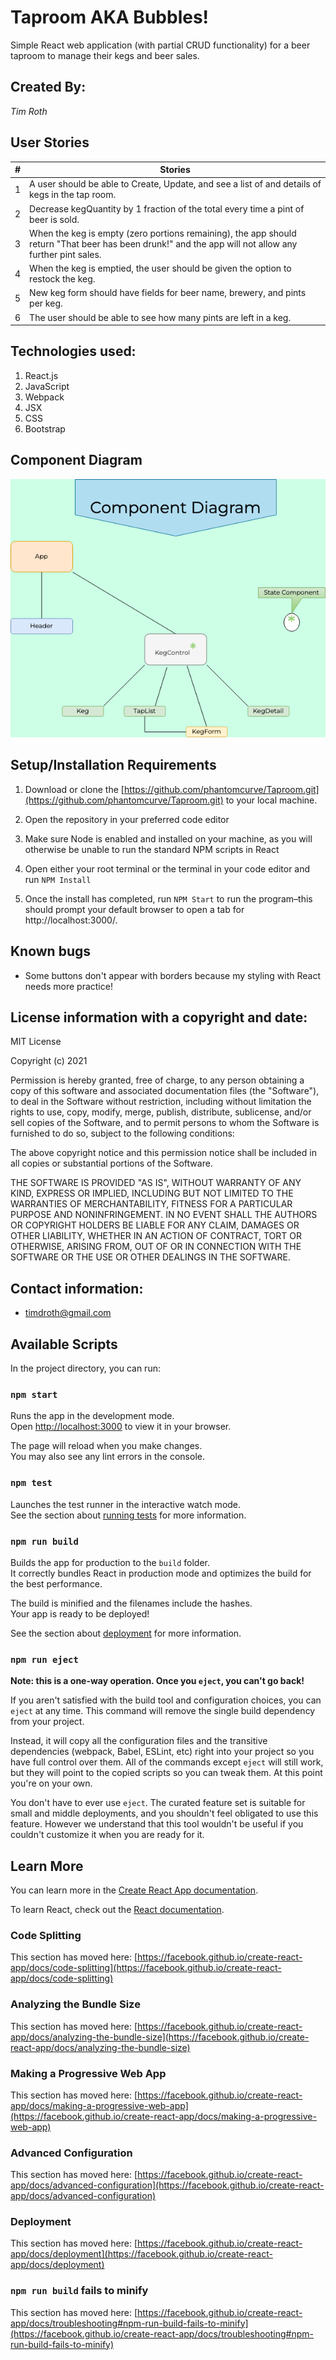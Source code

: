 # Taproom AKA Bubbles!

   Simple React web application (with partial CRUD functionality) for a beer taproom to manage their kegs and beer sales.

## Created By:

  _Tim Roth_
  
## User Stories

|  # 	|  Stories 	|
|---	|---	|
|  1 	|  A user should be able to Create, Update, and see a list of and details of kegs in the tap room. 
|  2 	|   Decrease kegQuantity by 1 fraction of the total every time a pint of beer is sold. 
|  3 	|   When the keg is empty (zero portions remaining), the app should return "That beer has been drunk!" and the app will not allow any further pint sales.
|  4 	|   When the keg is emptied, the user should be given the option to restock the keg.	|
|  5 	|   New keg form should have fields for beer name, brewery, and pints per keg.	|
|  6	|   The user should be able to see how many pints are left in a keg.	|

## Technologies used:

1. React.js
2. JavaScript
3. Webpack
4. JSX
5. CSS
6. Bootstrap

## Component Diagram

![component diagram](taproom.png) 


## Setup/Installation Requirements

1. Download or clone the [https://github.com/phantomcurve/Taproom.git](https://github.com/phantomcurve/Taproom.git) to your local machine.

2. Open the repository in your preferred code editor

3. Make sure Node is enabled and installed on your machine, as you will otherwise be unable to run the standard NPM scripts in React 

4. Open either your root terminal or the terminal in your code editor and run `NPM Install`

5. Once the install has completed, run `NPM Start` to run the program–this should prompt your default browser to open a tab for http://localhost:3000/.


## Known bugs

* Some buttons don't appear with borders because my styling with React needs more practice!

## License information with a copyright and date:

MIT License

Copyright (c) 2021 

Permission is hereby granted, free of charge, to any person obtaining a copy of this software and associated documentation files (the "Software"), to deal in the Software without restriction, including without limitation the rights to use, copy, modify, merge, publish, distribute, sublicense, and/or sell copies of the Software, and to permit persons to whom the Software is furnished to do so, subject to the following conditions:

The above copyright notice and this permission notice shall be included in all copies or substantial portions of the Software.

THE SOFTWARE IS PROVIDED "AS IS", WITHOUT WARRANTY OF ANY KIND, EXPRESS OR IMPLIED, INCLUDING BUT NOT LIMITED TO THE WARRANTIES OF MERCHANTABILITY, FITNESS FOR A PARTICULAR PURPOSE AND NONINFRINGEMENT. IN NO EVENT SHALL THE AUTHORS OR COPYRIGHT HOLDERS BE LIABLE FOR ANY CLAIM, DAMAGES OR OTHER LIABILITY, WHETHER IN AN ACTION OF CONTRACT, TORT OR OTHERWISE, ARISING FROM, OUT OF OR IN CONNECTION WITH THE SOFTWARE OR THE USE OR OTHER DEALINGS IN THE SOFTWARE.

## Contact information:
   
* timdroth@gmail.com

## Available Scripts

In the project directory, you can run:

### `npm start`

Runs the app in the development mode.\
Open [http://localhost:3000](http://localhost:3000) to view it in your browser.

The page will reload when you make changes.\
You may also see any lint errors in the console.

### `npm test`

Launches the test runner in the interactive watch mode.\
See the section about [running tests](https://facebook.github.io/create-react-app/docs/running-tests) for more information.

### `npm run build`

Builds the app for production to the `build` folder.\
It correctly bundles React in production mode and optimizes the build for the best performance.

The build is minified and the filenames include the hashes.\
Your app is ready to be deployed!

See the section about [deployment](https://facebook.github.io/create-react-app/docs/deployment) for more information.

### `npm run eject`

**Note: this is a one-way operation. Once you `eject`, you can't go back!**

If you aren't satisfied with the build tool and configuration choices, you can `eject` at any time. This command will remove the single build dependency from your project.

Instead, it will copy all the configuration files and the transitive dependencies (webpack, Babel, ESLint, etc) right into your project so you have full control over them. All of the commands except `eject` will still work, but they will point to the copied scripts so you can tweak them. At this point you're on your own.

You don't have to ever use `eject`. The curated feature set is suitable for small and middle deployments, and you shouldn't feel obligated to use this feature. However we understand that this tool wouldn't be useful if you couldn't customize it when you are ready for it.

## Learn More

You can learn more in the [Create React App documentation](https://facebook.github.io/create-react-app/docs/getting-started).

To learn React, check out the [React documentation](https://reactjs.org/).

### Code Splitting

This section has moved here: [https://facebook.github.io/create-react-app/docs/code-splitting](https://facebook.github.io/create-react-app/docs/code-splitting)

### Analyzing the Bundle Size

This section has moved here: [https://facebook.github.io/create-react-app/docs/analyzing-the-bundle-size](https://facebook.github.io/create-react-app/docs/analyzing-the-bundle-size)

### Making a Progressive Web App

This section has moved here: [https://facebook.github.io/create-react-app/docs/making-a-progressive-web-app](https://facebook.github.io/create-react-app/docs/making-a-progressive-web-app)

### Advanced Configuration

This section has moved here: [https://facebook.github.io/create-react-app/docs/advanced-configuration](https://facebook.github.io/create-react-app/docs/advanced-configuration)

### Deployment

This section has moved here: [https://facebook.github.io/create-react-app/docs/deployment](https://facebook.github.io/create-react-app/docs/deployment)

### `npm run build` fails to minify

This section has moved here: [https://facebook.github.io/create-react-app/docs/troubleshooting#npm-run-build-fails-to-minify](https://facebook.github.io/create-react-app/docs/troubleshooting#npm-run-build-fails-to-minify)
